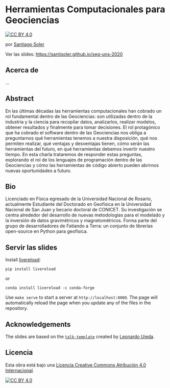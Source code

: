 # Herramientas Computacionales para Geociencias

[![CC BY 4.0][cc-by-shield]][cc-by]

por [Santiago Soler](https://santisoler.github.io)

Ver las slides: https://santisoler.github.io/seg-uns-2020


## Acerca de

...


## Abstract

En las últimas décadas las herramientas computacionales han cobrado un rol
fundamental dentro de las Geociencias: son utilizadas dentro de la industria
y la ciencia para recopilar datos, analizarlos, realizar modelos, obtener
resultados y finalmente para tomar decisiones.
El rol protagónico que ha cobrado el software dentro de las Geociencias nos
obliga a preguntarnos qué herramientas tenemos a nuestra disposición, qué nos
permiten realizar, qué ventajas y desventajas tienen, cómo serán las
herramientas del futuro, en qué herramientas debemos invertir nuestro tiempo.
En esta charla trataremos de responder estas preguntas, explorando el rol de
los lenguajes de programación dentro de las Geociencias y cómo las herramientas
de código abierto pueden abrirnos nuevas oportunidades a futuro.

## Bio

Licenciado en Física egresado de la Universidad Nacional de Rosario,
actualmente Estudiante del Doctorado en Geofísica en la Universidad Nacional de
San Juan y becario doctoral de CONICET.
Su investigación se centra alrededor del desarrollo de nuevas metodologías
para el modelado y la inversión de datos gravimétricos y magnetométricos.
Forma parte del grupo de desarrolladores de Fatiando a Terra: un conjunto de
librerías open-source en Python para geofísica.



## Servir las slides

Install [livereload](https://github.com/lepture/python-livereload):

```
pip install livereload
```

or

```
conda install livereload -c conda-forge
```

Use `make serve` to start a server at `http://localhost:8000`. The page will
automatically reload the page when you update any of the files in the
repository.

## Acknowledgements

The slides are based on the
[`talk-template`](https://github.com/leouieda/talk-template) created by
[Leonardo Uieda](https://www.leouieda.com).

## Licencia

Esta obra está bajo una
[Licencia Creative Commons Atribución 4.0 Internacional][cc-by].

[![CC BY 4.0][cc-by-image]][cc-by]

[cc-by]: https://creativecommons.org/licenses/by/4.0/deed.es
[cc-by-image]: https://i.creativecommons.org/l/by/4.0/88x31.png
[cc-by-shield]: https://img.shields.io/badge/License-CC%20BY%204.0-lightgrey.svg
